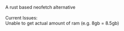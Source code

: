 A rust based neofetch alternative
<br>
<br>
Current Issues:
<br>
Unable to get actual amount of ram (e.g. 8gb = 8.5gb)
